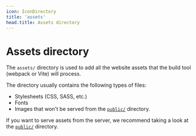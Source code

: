 ```yaml
---
icon: IconDirectory
title: 'assets'
head.title: Assets directory
---
```


# Assets directory

The `assets/` directory is used to add all the website assets that the build tool (webpack or Vite) will process.

The directory usually contains the following types of files:

- Stylesheets (CSS, SASS, etc.)
- Fonts
- Images that won't be served from the [`public/`](/api-reference/directory-structure/public) directory.

If you want to serve assets from the server, we recommend taking a look at the [`public/`](/api-reference/directory-structure/public) directory.
